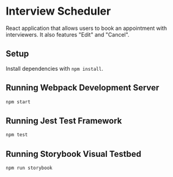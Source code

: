 # Interview Scheduler

React application that allows users to book an appointment with interviewers. It also features "Edit" and "Cancel".

## Setup

Install dependencies with `npm install`.

## Running Webpack Development Server

```sh
npm start
```

## Running Jest Test Framework

```sh
npm test
```

## Running Storybook Visual Testbed

```sh
npm run storybook
```
